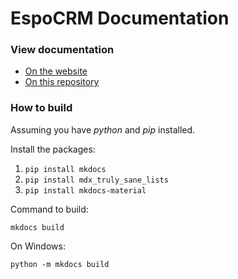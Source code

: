 # EspoCRM Documentation

### View documentation

* [On the website](https://docs.espocrm.com)
* [On this repository](docs/index.md)

### How to build

Assuming you have *python* and *pip* installed.

Install the packages:

1. `pip install mkdocs`
2. `pip install mdx_truly_sane_lists`
3. `pip install mkdocs-material`

Command to build:

```
mkdocs build
```

On Windows:
```
python -m mkdocs build
```
